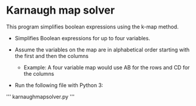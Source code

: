 # Karnaugh map solver

This program simplifies boolean expressions using the k-map method.




* Simplifies Boolean expressions for up to four variables.

* Assume the variables on the map are in alphabetical order starting with the first and then the columns

  * Example: A four variable map would use AB for the rows and CD for the columns

* Run the following file with Python 3:

'''
karnaughmapsolver.py
'''

